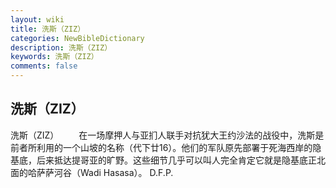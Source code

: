 ```yaml
---
layout: wiki
title: 洗斯（ZIZ）
categories: NewBibleDictionary
description: 洗斯（ZIZ）
keywords: 洗斯（ZIZ）
comments: false
---
```


## 洗斯（ZIZ）



洗斯（ZIZ）
　　在一场摩押人与亚扪人联手对抗犹大王约沙法的战役中，洗斯是前者所利用的一个山坡的名称（代下廿16）。他们的军队原先部署于死海西岸的隐基底，后来抵达提哥亚的旷野。这些细节几乎可以叫人完全肯定它就是隐基底正北面的哈萨萨河谷（Wadi Hasasa）。
D.F.P.




